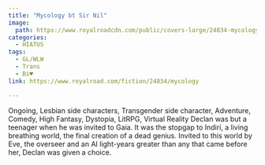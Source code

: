 ```yaml
---
title: "Mycology bt Sir Nil"
image:
  path: https://www.royalroadcdn.com/public/covers-large/24834-mycology.jpg
categories:
  - HIATUS
tags:
  - GL/WLW
  - Trans
  - Bi♥
link: https://www.royalroad.com/fiction/24834/mycology

---
```

Ongoing, Lesbian side characters, Transgender side character, Adventure, Comedy, High Fantasy, Dystopia, LitRPG, Virtual Reality
Declan was but a teenager when he was invited to Gaia. It was the stopgap to Indiri, a living breathing world, the final creation of a dead genius. Invited to this world by Eve, the overseer and an AI light-years greater than any that came before her, Declan was given a choice.  